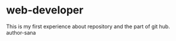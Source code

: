 # web-developer
This is my first experience about repository and the part of git hub.
<br>
author-sana
